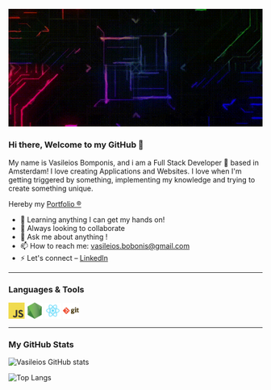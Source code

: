 
![ colorful Tech ](chain.gif) [](chain.gif)

### Hi there, Welcome to my GitHub 👋



My name is Vasileios Bomponis, and i am a Full Stack Developer 🚀 based in Amsterdam! I love creating Applications and Websites. I love when I'm getting triggered by something, implementing my knowledge and trying to create something unique.

Hereby my [Portfolio ®](https://gracious-bardeen-70f517.netlify.app/)

- 🌱 Learning anything I can get my hands on!
- 👯 Always looking to collaborate
- 💬 Ask me about anything !
- 📫 How to reach me: vasileios.bobonis@gmail.com
- ⚡ Let's connect – [LinkedIn](https://www.linkedin.com/in/vasileios-bomponis-a20673121/)

---

### Languages & Tools

<p align='left'>
<img height='32' width='32' alt= 'JavaScript'src='https://raw.githubusercontent.com/github/explore/80688e429a7d4ef2fca1e82350fe8e3517d3494d/topics/javascript/javascript.png'>
<img height='32' width='32' alt='node.js' src='https://raw.githubusercontent.com/github/explore/80688e429a7d4ef2fca1e82350fe8e3517d3494d/topics/nodejs/nodejs.png'>
<img height='32' width='32' alt='react.js' src='https://raw.githubusercontent.com/github/explore/80688e429a7d4ef2fca1e82350fe8e3517d3494d/topics/react/react.png'>
<img height='32' width='32' alt='git' src='https://raw.githubusercontent.com/github/explore/80688e429a7d4ef2fca1e82350fe8e3517d3494d/topics/git/git.png'>

</p>


---

### My GitHub Stats

![Vasileios GitHub stats](https://github-readme-stats.vercel.app/api?username=Vasileios1314&show_icons=true&theme=radical)

![Top Langs](https://github-readme-stats.vercel.app/api/top-langs/?username=Vasileios1314&layout=compact&show_icons=true&theme=radical)




